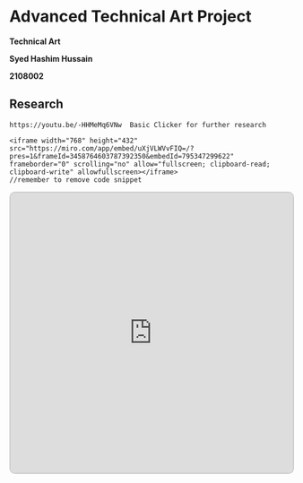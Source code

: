 # Advanced Technical Art Project 

**Technical Art**  

**Syed Hashim Hussain**  

**2108002**  

 

## **Research**

```
https://youtu.be/-HHMeMq6VNw  Basic Clicker for further research

```

```
<iframe width="768" height="432" src="https://miro.com/app/embed/uXjVLWVvFIQ=/?pres=1&frameId=3458764603787392350&embedId=795347299622" frameborder="0" scrolling="no" allow="fullscreen; clipboard-read; clipboard-write" allowfullscreen></iframe>
//remember to remove code snippet 
```
<iframe src="https://v2-embednotion.com/12a7679f038f8078aaced6aec0c3e409" style="width: 100%; height: 500px; border: 2px solid #ccc; border-radius: 10px; padding: none;"></iframe>
